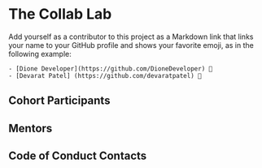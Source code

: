 # The Collab Lab

Add yourself as a contributor to this project as a Markdown link that links your name to your GitHub profile and shows your favorite emoji, as in the following example:

    - [Dione Developer](https://github.com/DioneDeveloper) 💅
    - [Devarat Patel] (https://github.com/devaratpatel) 🚀

## Cohort Participants

## Mentors

## Code of Conduct Contacts
